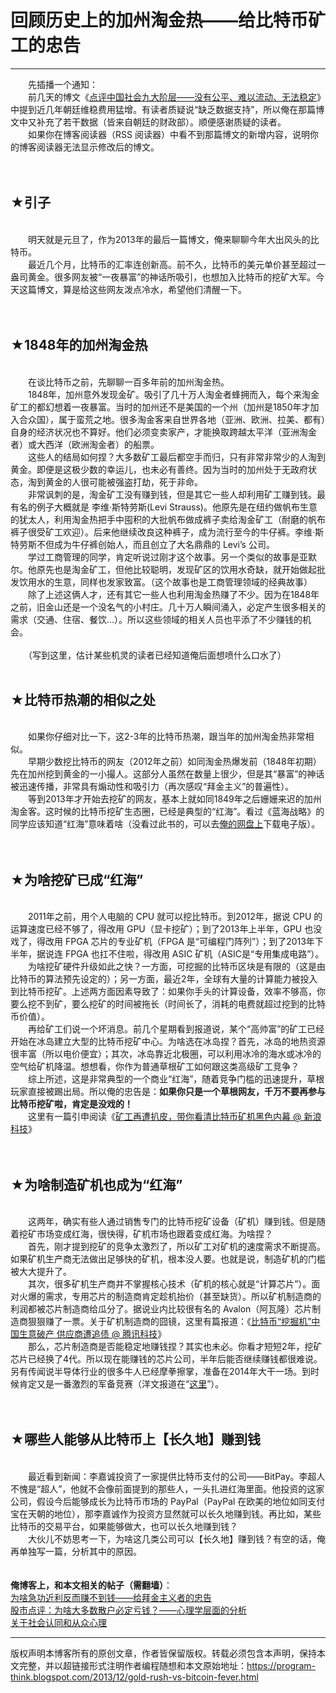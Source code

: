 # 回顾历史上的加州淘金热——给比特币矿工的忠告 

-----

<div class="post-body entry-content">
　　先插播一个通知：<br/>
　　前几天的博文《<a href="../../2013/12/chinese-social-stratification.md">点评中国社会九大阶层——没有公平、难以流动、无法稳定</a>》中提到近几年朝廷维稳费用猛增。有读者质疑说“缺乏数据支持”，所以俺在那篇博文中又补充了若干数据（皆来自朝廷的财政部）。顺便感谢质疑的读者。<br/>
　　如果你在博客阅读器（RSS 阅读器）中看不到那篇博文的新增内容，说明你的博客阅读器无法显示修改后的博文。<a name="more"></a><br/>
<br/>
<br/>
<h2>★引子</h2><br/>
　　明天就是元旦了，作为2013年的最后一篇博文，俺来聊聊今年大出风头的比特币。<br/>
　　最近几个月，比特币的汇率连创新高。前不久，比特币的美元单价甚至超过一盎司黄金。很多网友被“一夜暴富”的神话所吸引，也想加入比特币的挖矿大军。今天这篇博文，算是给这些网友泼点冷水，希望他们清醒一下。<br/>
<br/>
<br/>
<h2>★1848年的加州淘金热</h2><br/>
　　在谈比特币之前，先聊聊一百多年前的加州淘金热。<br/>
　　1848年，加州意外发现金矿。吸引了几十万人淘金者蜂拥而入，每个来淘金矿工的都幻想着一夜暴富。当时的加州还不是美国的一个州（加州是1850年才加入合众国），属于蛮荒之地。很多淘金客来自世界各地（亚洲、欧洲、拉美、都有）自身的经济状况也不算好。他们必须变卖家产，才能换取跨越太平洋（亚洲淘金者）或大西洋（欧洲淘金者）的船票。<br/>
　　这些人的结局如何捏？大多数矿工最后都空手而归，只有非常非常少的人淘到黄金。即便是这极少数的幸运儿，也未必有善终。因为当时的加州处于无政府状态，淘到黄金的人很可能被强盗打劫，死于非命。<br/>
　　非常讽刺的是，淘金矿工没有赚到钱，但是其它一些人却利用矿工赚到钱。最有名的例子大概就是 李维·斯特劳斯(Levi Strauss)。他原先是在纽约做帆布生意的犹太人，利用淘金热把手中囤积的大批帆布做成裤子卖给淘金矿工（耐磨的帆布裤子很受矿工欢迎）。后来他继续改良这种裤子，成为流行至今的牛仔裤。李维·斯特劳斯不但成为牛仔裤创始人，而且创立了大名鼎鼎的 Levi’s 公司。<br/>
　　学过工商管理的同学，肯定听说过刚才这个故事。另一个类似的故事是亚默尔。他原先也是淘金矿工，但他比较聪明，发现矿区的饮用水奇缺，就开始做起批发饮用水的生意，同样也发家致富。（这个故事也是工商管理领域的经典故事）<br/>
　　除了上述这俩人才，还有其它一些人也利用淘金热赚了不少。因为在1848年之前，旧金山还是一个没名气的小村庄。几十万人瞬间涌入，必定产生很多相关的需求（交通、住宿、餐饮...）。所以这些领域的相关人员也平添了不少赚钱的机会。<br/>
<br/>
　　（写到这里，估计某些机灵的读者已经知道俺后面想喷什么口水了）<br/>
<br/>
<h2>★比特币热潮的相似之处</h2><br/>
　　如果你仔细对比一下，这2-3年的比特币热潮，跟当年的加州淘金热非常相似。<br/>
　　早期少数挖比特币的网友（2012年之前）如同淘金热爆发前（1848年初期）先在加州挖到黄金的一小撮人。这部分人虽然在数量上很少，但是其“暴富”的神话被迅速传播，非常具有煽动性和吸引力（再次感叹“拜金主义”的普遍性）。<br/>
　　等到2013年才开始去挖矿的网友，基本上就如同1849年之后姗姗来迟的加州淘金客。这时候的比特币挖矿生态圈，已经是典型的“红海”。看过《蓝海战略》的同学应该知道“红海”意味着啥（没看过此书的，可以去<a href="https://github.com/programthink/books" target="_blank">俺的网盘上</a>下载电子版）。<br/>
<br/>
<br/>
<h2>★为啥挖矿已成“红海”</h2><br/>
　　2011年之前，用个人电脑的 CPU 就可以挖比特币。到2012年，据说 CPU 的运算速度已经不够了，得改用 GPU（显卡挖矿）；到了2013年上半年，GPU 也没戏了，得改用 FPGA 芯片的专业矿机（FPGA 是“可编程门阵列”）；到了2013年下半年，据说连 FPGA 也扛不住啦，得改用 ASIC 矿机（ASIC是“专用集成电路”）。<br/>
　　为啥挖矿硬件升级如此之快？一方面，可挖掘的比特币区块是有限的（这是由比特币的算法预先设定的）；另一方面，最近2年，全球有大量的计算能力被投入到比特币挖矿。上述两方面因素导致了：如果你手头的计算设备，效率不够高，你要么挖不到矿，要么挖矿的时间被拖长（时间长了，消耗的电费就超过挖到的比特币价值）。<br/>
　　再给矿工们说一个坏消息。前几个星期看到报道说，某个“高帅富”的矿工已经开始在冰岛建立大型的比特币挖矿中心。为啥选在冰岛捏？首先，冰岛的地热资源很丰富（所以电价便宜）；其次，冰岛靠近北极圈，可以利用冰冷的海水或冰冷的空气给矿机降温。想想看，你作为普通草根矿工如何跟这类高级矿工竞争？<br/>
　　综上所述，这是非常典型的一个商业“红海”，随着竞争门槛的迅速提升，草根玩家直接被踢出局。所以俺的忠告是：<b>如果你只是一个草根网友，千万不要再参与比特币挖矿啦，肯定是没戏的！</b><br/>
　　这里有一篇引申阅读《<a href="http://tech.sina.com.cn/zl/post/detail/i/2013-12-18/pid_8439011.htm" rel="nofollow" target="_blank">矿工再遭扒皮，带你看清比特币矿机黑色内幕 @ 新浪科技</a>》<br/>
<br/>
<br/>
<h2>★为啥制造矿机也成为“红海”</h2><br/>
　　这两年，确实有些人通过销售专门的比特币挖矿设备（矿机）赚到钱。但是随着挖矿市场变成红海，很快得，矿机市场也跟着变成红海。为啥捏？<br/>
　　首先，刚才提到挖矿的竞争太激烈了，所以矿工对矿机的速度需求不断提高。如果矿机生产商无法做出足够快的矿机，根本没人要。也就是说，制造矿机的门槛被大大提升了。<br/>
　　其次，很多矿机生产商并不掌握核心技术（矿机的核心就是“计算芯片”）。面对火爆的需求，专用芯片的制造商肯定趁机抬价（甚至缺货）。所以矿机制造商的利润都被芯片制造商给瓜分了。据说业内比较很有名的 Avalon（阿瓦隆）芯片制造商狠狠赚了一票。关于矿机制造商的囧镜，这里有篇报道：《<a href="http://tech.qq.com/a/20131209/010655.htm" rel="nofollow" target="_blank">比特币“挖掘机”中国生意破产 供应商遭追债 @ 腾讯科技</a>》<br/>
　　那么，芯片制造商是否能稳定地赚钱捏？其实也未必。你看才短短2年，挖矿芯片已经换了4代。所以现在能赚钱的芯片公司，半年后能否继续赚钱都很难说。另有传闻说半导体行业的很多牛人已经摩拳擦掌，准备在2014年大干一场。到时候肯定又是一番激烈的军备竞赛（洋文报道在“<a href="http://www.businessweek.com/articles/2013-11-14/2014-outlook-bitcoin-mining-chips-a-high-tech-arms-race" rel="nofollow" target="_blank">这里</a>”）。<br/>
<br/>
<br/>
<h2>★哪些人能够从比特币上【长久地】赚到钱</h2><br/>
　　最近看到新闻：李嘉诚投资了一家提供比特币支付的公司——BitPay。李超人不愧是“超人”，他就不会像前面提到的那些人，一头扎进红海里面。他投资的这家公司，假设今后能够成长为比特币市场的 PayPal（PayPal 在欧美的地位如同支付宝在天朝的地位），那李嘉诚作为投资方显然就可以长久地赚到钱。再比如，某些比特币的交易平台，如果能够做大，也可以长久地赚到钱？<br/>
　　大伙儿不妨思考一下，为啥这几类公司可以【长久地】赚到钱？有空的话，俺再单独写一篇，分析其中的原因。<br/>
<br/>
<br/>
<b>俺博客上，和本文相关的帖子（需翻墙）</b>：<br/>
<a href="../../2014/01/misunderstanding-about-making-money.md">为啥急功近利反而赚不到钱——给拜金主义者的忠告</a><br/>
<a href="../../2015/07/China-Stock-Market-Psychology.md">股市点评：为啥大多数散户必定亏钱？——心理学层面的分析</a><br/>
<a href="https://program-think.blogspot.de/2010/05/about-social-proof.html">关于社会认同和从众心理</a>
</div>


------------------------------------------------

版权声明本博客所有的原创文章，作者皆保留版权。转载必须包含本声明，保持本文完整，并以超链接形式注明作者编程随想和本文原始地址：https://program-think.blogspot.com/2013/12/gold-rush-vs-bitcoin-fever.html
